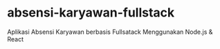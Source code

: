 # absensi-karyawan-fullstack
Aplikasi Absensi Karyawan berbasis Fullsatack Menggunakan Node.js &amp; React
